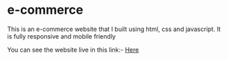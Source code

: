 # e-commerce
<p>This is an e-commerce website that I built using html, css and javascript. It is fully responsive and mobile friendly</p>
<p>You can see the website live in this link:- <a href="https://mhasan1037.github.io/Complete-e-commerce/">Here</a></p>
